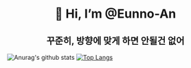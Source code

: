 <div align=center><h1>👋 Hi, I’m @Eunno-An </h1><h2> 꾸준히, 방향에 맞게 하면 안될건 없어</h2></div>

![Anurag's github stats](https://github-readme-stats.vercel.app/api?username=Eunno-An&show_icons=true&theme=radical) 
[![Top Langs](https://github-readme-stats.vercel.app/api/top-langs/?username=Eunno-An&layout=compact&theme=dracula)](https://github.com/Eunno-An)





<!--
**Eunno-An/Eunno-An** is a ✨ _special_ ✨ repository because its `README.md` (this file) appears on your GitHub profile.

Here are some ideas to get you started:

- 🔭 I’m currently working on ...
- 🌱 I’m currently learning ...
- 👯 I’m looking to collaborate on ...
- 🤔 I’m looking for help with ...
- 💬 Ask me about ...
- 📫 How to reach me: ...
- 😄 Pronouns: ...
- ⚡ Fun fact: ...
-->
